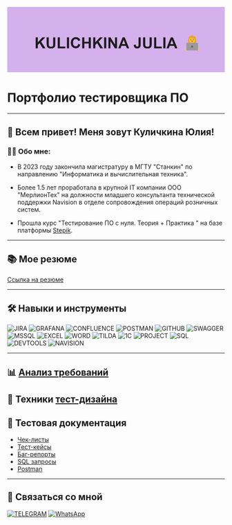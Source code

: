 ![header](https://github.com/kulichkinayuliya/kulichkinayuliya/blob/main/header.png)
# Портфолио тестировщика ПО 

---

## 👋 Всем привет! Меня зовут Куличкина Юлия!
### 👩‍💻 Обо мне:
* В 2023 году закончила магистратуру в МГТУ "Станкин" по направлению "Информатика и вычислительная техника".
  
* Более 1.5 лет проработала в крупной IT компании ООО "МерлионТех" на должности младшего консультанта технической поддержки Navision в отделе сопровождения операций розничных систем.
  
* Прошла курс "Тестирование ПО с нуля. Теория + Практика " на базе платформы [Stepik](https://stepik.org/course/171826/syllabus).
  
---

## 📚 Мое резюме
[Ссылка на резюме]()

---

## 🛠️ Навыки и инструменты
![JIRA](https://img.shields.io/badge/-JIRA-111111?style=for-the-badge&logo=jira&logoColor=1b76f1)
![GRAFANA](https://img.shields.io/badge/-GRAFANA-111111?style=for-the-badge&logo=grafana&logoColor=f26928)
![CONFLUENCE](https://img.shields.io/badge/-CONFLUENCE-111111?style=for-the-badge&logo=confluence&logoColor=214e82)
![POSTMAN](https://img.shields.io/badge/-POSTMAN-111111?style=for-the-badge&logo=postman&logoColor=fe6c37)
![GITHUB](https://img.shields.io/badge/-GITHUB-111111?style=for-the-badge&logo=github&logoColor=ffffff)
![SWAGGER](https://img.shields.io/badge/-SWAGGER-111111?style=for-the-badge&logo=swagger&logoColor=6d9803)
![MSSQL](https://img.shields.io/badge/-MSSQL-111111?style=for-the-badge&logo=MicrosoftSQLServer&logoColor=da5150)
![EXCEL](https://img.shields.io/badge/-EXCEL-111111?style=for-the-badge&logo=MicrosoftExcel&logoColor=21a463)
![WORD](https://img.shields.io/badge/-WORD-111111?style=for-the-badge&logo=MicrosoftWord&logoColor=2a7cd2)
![TILDA](https://img.shields.io/badge/-TILDA-111111?style=for-the-badge&logo=Tilda&logoColor=2a7cd2)
![1C](https://img.shields.io/badge/-1C-111111?style=for-the-badge&logo=1Ccompany)
![PROJECT](https://img.shields.io/badge/-PROJECT-111111?style=for-the-badge&logo=MicrosoftProject&logoColor=2a7cd2)
![SQL](https://img.shields.io/badge/-SQL-111111?style=for-the-badge&logo=sql&logoColor=2056c8)
![DEVTOOLS](https://img.shields.io/badge/-DEVTOOLS-111111?style=for-the-badge&logo=devtools)
![NAVISION](https://img.shields.io/badge/-NAVISION-111111?style=for-the-badge&logo=MicrosoftDynamicsNAV)

---
## 📊 [Анализ требований](https://github.com/kulichkinayuliya/Requirements-analysis)
## 📝 Техники [тест-дизайна](https://github.com/kulichkinayuliya/Test-Design/tree/main)


## 📁 Тестовая документация

* [Чек-листы](https://github.com/kulichkinayuliya/Check-List/tree/main)
* [Тест-кейсы](https://github.com/kulichkinayuliya/Test-Cases/tree/main)
* [Баг-репорты](https://github.com/kulichkinayuliya/Bug-Report/tree/main)
* [SQL запросы](https://github.com/kulichkinayuliya/SQL/tree/main)
* [Postman](https://github.com/kulichkinayuliya/Postman/tree/main)
  
---

## 📱 Связаться со мной
[![TELEGRAM](https://img.shields.io/badge/-Telegram-111111?style=for-the-badge&logo=telegram&logoColor=27A0D9)](https://t.me/yuliakln)
[![WhatsApp](https://img.shields.io/badge/-WhatsApp-111111?style=for-the-badge&logo=whatsapp&logoColor=3ec350)](https://wa.me/79106939047)

